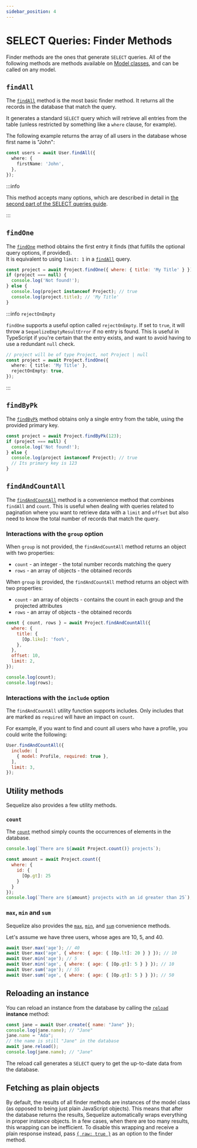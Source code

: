 ```yaml
---
sidebar_position: 4
---
```


# SELECT Queries: Finder Methods

Finder methods are the ones that generate `SELECT` queries. All of the following methods are methods available on [Model classes](../models/defining-models.mdx), and can be called on any model.

## `findAll`

The [`findAll`](pathname:///api/v7/classes/Model.html#findAll) method is the most basic finder method. 
It returns all the records in the database that match the query.

It generates a standard `SELECT` query which will retrieve all entries from the table (unless restricted by something like a `where` clause, for example).

The following example returns the array of all users in the database whose first name is "John":

```ts
const users = await User.findAll({
  where: {
    firstName: 'John',
  },
});
```

:::info

This method accepts many options, which are described in detail in [the second part of the SELECT queries guide](./select-in-depth.md).

:::

## `findOne`

The [`findOne`](pathname:///api/v7/classes/Model.html#findAll) method obtains the first entry it finds (that fulfills the optional query options, if provided).  
It is equivalent to using `limit: 1` in a [`findAll`](#findall) query.

```js
const project = await Project.findOne({ where: { title: 'My Title' } });
if (project === null) {
  console.log('Not found!');
} else {
  console.log(project instanceof Project); // true
  console.log(project.title); // 'My Title'
}
```

:::info `rejectOnEmpty`

`findOne` supports a useful option called `rejectOnEmpty`. If set to `true`, it will throw a `SequelizeEmptyResultError` if no entry is found. 
This is useful in TypeScript if you're certain that the entry exists, and want to avoid having to use a redundant `null` check.

```ts
// project will be of type Project, not Project | null
const project = await Project.findOne({ 
  where: { title: 'My Title' }, 
  rejectOnEmpty: true,
});
```

:::

## `findByPk`

The [`findByPk`](pathname:///api/v7/classes/Model.html#findByPk) method obtains only a single entry from the table, using the provided primary key.

```js
const project = await Project.findByPk(123);
if (project === null) {
  console.log('Not found!');
} else {
  console.log(project instanceof Project); // true
  // Its primary key is 123
}
```

## `findAndCountAll`

The [`findAndCountAll`](pathname:///api/v7/classes/Model.html#findAndCountAll)  method is a convenience method that combines `findAll` and `count`. This is useful when dealing with queries related to pagination where you want to retrieve data with a `limit` and `offset` but also need to know the total number of records that match the query.

### Interactions with the `group` option

When `group` is not provided, the `findAndCountAll` method returns an object with two properties:

* `count` - an integer - the total number records matching the query
* `rows` - an array of objects - the obtained records

When `group` is provided, the `findAndCountAll` method returns an object with two properties:

* `count` - an array of objects - contains the count in each group and the projected attributes
* `rows` - an array of objects - the obtained records

```js
const { count, rows } = await Project.findAndCountAll({
  where: {
    title: {
      [Op.like]: 'foo%',
    },
  },
  offset: 10,
  limit: 2,
});

console.log(count);
console.log(rows);
```

### Interactions with the `include` option

The `findAndCountAll` utility function supports includes.
Only includes that are marked as `required` will have an impact on `count`.

For example, if you want to find and count all users who have a profile, you could write the following:

```js
User.findAndCountAll({
  include: [
    { model: Profile, required: true },
  ],
  limit: 3,
});
```

## Utility methods

Sequelize also provides a few utility methods.

### `count`

The [`count`](pathname:///api/v7/classes/Model.html#count) method simply counts the occurrences of elements in the database.

```js
console.log(`There are ${await Project.count()} projects`);

const amount = await Project.count({
  where: {
    id: {
      [Op.gt]: 25
    }
  }
});
console.log(`There are ${amount} projects with an id greater than 25`);
```

### `max`, `min` and `sum`

Sequelize also provides the [`max`](pathname:///api/v7/classes/Model.html#max), [`min`](pathname:///api/v7/classes/Model.html#min), and [`sum`](pathname:///api/v7/classes/Model.html#sum) convenience methods.

Let's assume we have three users, whose ages are 10, 5, and 40.

```js
await User.max('age'); // 40
await User.max('age', { where: { age: { [Op.lt]: 20 } } }); // 10
await User.min('age'); // 5
await User.min('age', { where: { age: { [Op.gt]: 5 } } }); // 10
await User.sum('age'); // 55
await User.sum('age', { where: { age: { [Op.gt]: 5 } } }); // 50
```

## Reloading an instance

You can reload an instance from the database by calling the [`reload`](pathname:///api/v7/classes/Model.html#reload) **instance** method:

```js
const jane = await User.create({ name: "Jane" });
console.log(jane.name); // "Jane"
jane.name = "Ada";
// the name is still "Jane" in the database
await jane.reload();
console.log(jane.name); // "Jane"
```

The reload call generates a `SELECT` query to get the up-to-date data from the database.

## Fetching as plain objects

By default, the results of all finder methods are instances of the model class (as opposed to being just plain JavaScript objects).
This means that after the database returns the results, Sequelize automatically wraps everything in proper instance objects.
In a few cases, when there are too many results, this wrapping can be inefficient.
To disable this wrapping and receive a plain response instead, pass [`{ raw: true }`](pathname:///api/v7/interfaces/FindOptions.html#raw) as an option to the finder method.
